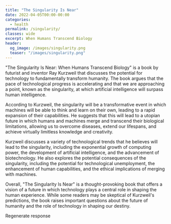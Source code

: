 ```yaml
---
title: "The Singularity Is Near"
date: 2022-04-05T00:00-00:00
categories:
  - health
permalink: /singularity/
classes: wide
excerpt: When Humans Transcend Biology
header:
  og_image: /images/singularity.png
  teaser: "/images/singularity.png"
---
```


"The Singularity Is Near: When Humans Transcend Biology" is a book by futurist and inventor Ray Kurzweil that discusses the potential for technology to fundamentally transform humanity. The book argues that the pace of technological progress is accelerating and that we are approaching a point, known as the singularity, at which artificial intelligence will surpass human intelligence.

According to Kurzweil, the singularity will be a transformative event in which machines will be able to think and learn on their own, leading to a rapid expansion of their capabilities. He suggests that this will lead to a utopian future in which humans and machines merge and transcend their biological limitations, allowing us to overcome diseases, extend our lifespans, and achieve virtually limitless knowledge and creativity.

Kurzweil discusses a variety of technological trends that he believes will lead to the singularity, including the exponential growth of computing power, the development of artificial intelligence, and the advancement of biotechnology. He also explores the potential consequences of the singularity, including the potential for technological unemployment, the enhancement of human capabilities, and the ethical implications of merging with machines.

Overall, "The Singularity Is Near" is a thought-provoking book that offers a vision of a future in which technology plays a central role in shaping the human experience. While some readers may be skeptical of Kurzweil's predictions, the book raises important questions about the future of humanity and the role of technology in shaping our destiny.



Regenerate response